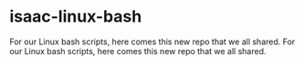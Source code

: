 # isaac-linux-bash
For our Linux bash scripts, here comes this new repo that we all shared.
For our Linux bash scripts, here comes this new repo that we all shared.
